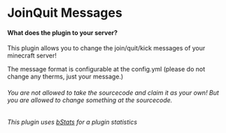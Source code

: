# JoinQuit Messages

#### What does the plugin to your server?
This plugin allows you to change the join/quit/kick messages of
your minecraft server!

The message format is configurable at the config.yml (please 
do not change any therms, just your message.)


###### You are not allowed to take the sourcecode and claim it as your own! But you are allowed to change something at the sourcecode.
###### This plugin uses [bStats](https://www.bstats.org) for a plugin statistics